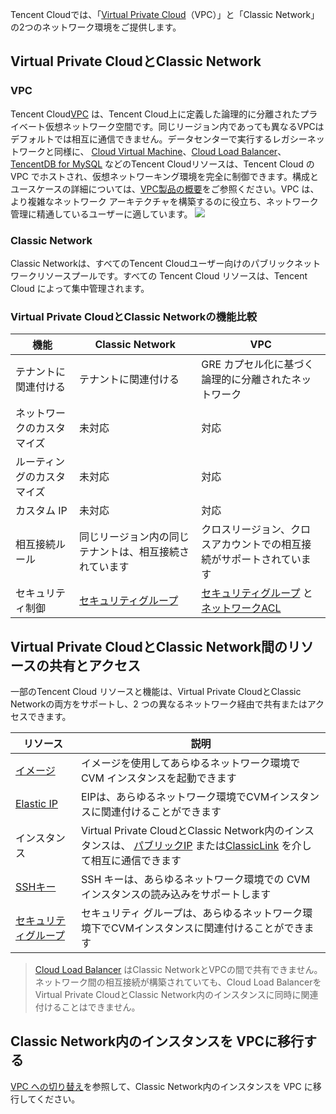 Tencent Cloudでは、「[Virtual Private Cloud](https://intl.cloud.tencent.com/product/vpc?idx=2)（VPC）」と「Classic Network」の2つのネットワーク環境をご提供します。



## Virtual Private CloudとClassic Network

### VPC

Tencent Cloud[VPC](https://intl.cloud.tencent.com/document/product/215) は、Tencent Cloud上に定義した論理的に分離されたプライベート仮想ネットワーク空間です。同じリージョン内であっても異なるVPCはデフォルトでは相互に通信できません。データセンターで実行するレガシーネットワークと同様に、 [Cloud Virtual Machine](https://intl.cloud.tencent.com/document/product/213/495)、[Cloud Load Balancer](https://intl.cloud.tencent.com/document/product/214/524)、[TencentDB for MySQL](https://intl.cloud.tencent.com/document/product/236)  などのTencent Cloudリソースは、Tencent Cloud の VPC でホストされ、仮想ネットワーキング環境を完全に制御できます。構成とユースケースの詳細については、[VPC製品の概要](https://intl.cloud.tencent.com/document/product/215/535)をご参照ください。VPC は、より複雑なネットワーク アーキテクチャを構築するのに役立ち、ネットワーク管理に精通しているユーザーに適しています。
![](https://mc.qcloudimg.com/static/img/33f800da64d2b7c0e6c2f23f102e059a/image.png)

### Classic Network

Classic Networkは、すべてのTencent Cloudユーザー向けのパブリックネットワークリソースプールです。すべての Tencent Cloud リソースは、Tencent Cloud によって集中管理されます。

### Virtual Private CloudとClassic Networkの機能比較

| **機能**| **Classic Network**| **VPC** |
|---------|---------|---------|
| テナントに関連付ける | テナントに関連付ける| GRE カプセル化に基づく論理的に分離されたネットワーク |
| ネットワークのカスタマイズ | 未対応| 対応|
| ルーティングのカスタマイズ | 未対応| 対応|
| カスタム IP | 未対応| 対応|
| 相互接続ルール |同じリージョン内の同じテナントは、相互接続されています| クロスリージョン、クロスアカウントでの相互接続がサポートされています|
| セキュリティ制御　| [セキュリティグループ](https://intl.cloud.tencent.com/document/product/213/12452)| [セキュリティグループ](https://intl.cloud.tencent.com/document/product/213/12452) と [ネットワークACL](https://intl.cloud.tencent.com/document/product/215/5132) |

## Virtual Private CloudとClassic Network間のリソースの共有とアクセス

一部のTencent Cloud リソースと機能は、Virtual Private CloudとClassic Networkの両方をサポートし、2 つの異なるネットワーク経由で共有またはアクセスできます。

|**リソース**|**説明**|
|--|--|
|[イメージ](https://intl.cloud.tencent.com/document/product/213/4940)|イメージを使用してあらゆるネットワーク環境で CVM インスタンスを起動できます|
|[Elastic IP](https://intl.cloud.tencent.com/document/product/213/5733)|EIPは、あらゆるネットワーク環境でCVMインスタンスに関連付けることができます|
|インスタンス|Virtual Private CloudとClassic Network内のインスタンスは、 [パブリックIP](https://intl.cloud.tencent.com/document/product/213/5224) または[ClassicLink](https://intl.cloud.tencent.com/document/product/215/31807) を介して相互に通信できます|
|[SSHキー](https://intl.cloud.tencent.com/document/product/213/6092)|SSH キーは、あらゆるネットワーク環境での CVM インスタンスの読み込みをサポートします|
|[セキュリティグループ](https://intl.cloud.tencent.com/document/product/213/12452)|セキュリティ グループは、あらゆるネットワーク環境下でCVMインスタンスに関連付けることができます|

> [Cloud Load Balancer](https://intl.cloud.tencent.com/document/product/214) はClassic NetworkとVPCの間で共有できません。
ネットワーク間の相互接続が構築されていても、Cloud Load BalancerをVirtual Private CloudとClassic Network内のインスタンスに同時に関連付けることはできません。

## Classic Network内のインスタンスを VPCに移行する
 [VPC への切り替え](https://intl.cloud.tencent.com/document/product/213/20278)を参照して、Classic Network内のインスタンスを VPC に移行してください。

